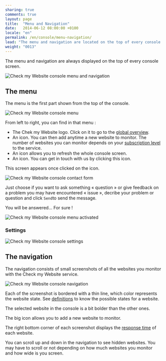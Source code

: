 ```yaml
---
sharing: true
comments: true
layout: page
title:  "Menu and Navigation"
date:   2014-06-12 08:00:00 +0100
locale: "en"
permalink: /en/console/menu-navigation/
lead: "The menu and navigation are located on the top of every console screen."
weight: "0013"
---
```


The menu and navigation are always displayed on the top of every console screen.

![Check my Website console menu and navigation](/assets/img/fullsize/en/console/menu/menu-navigation.png)

## The menu

The menu is the first part shown from the top of the console.

![Check my Website console menu](/assets/img/fullsize/en/console/menu/menu.png)

From left to right, you can find in that menu :

- The Chek my Website logo. Click on it to go to the [global overview](/en/console/golbal-overview/).
- An <i class="fa fa-plus-square pointer"></i> icon. You can then add anytime a new website to monitor. The number of websites you can monitor depends on your [subscription level](http://www.checkmy.ws/pricing/) to the service.
- An <i class="fa fa-refresh"></i> icon allows you to refresh the whole console screen.
- An <i class="fa fa-comments"></i> icon. You can get in touch with us by clicking this icon.

This screen appears once clicked on the <i class="fa fa-comments"></i> icon.

![Check my Website console contact form](/assets/img/fullsize/en/console/menu/contact-form.png)

Just choose if you want to ask something « question » or give feedback on a problem you may have encountered « issue », decribe your problem or question and click `Send`to send the message.

You will be answered… For sure !


![Check my Website console menu activated](/assets/img/fullsize/en/console/menu/menu-activated.png)

### Settings

![Check my Website console settings](/assets/img/fullsize/en/console/menu/settings.png)

## The navigation

The navigation consists of small screenshots of all the websites you monitor with the Check my Website service.

![Check my Website console navigation](/assets/img/fullsize/en/console/menu/navigation.png)

Each of the screenshot is bordered with a thin line, which color represents the website state. See [definitions](/en/) to know the possible states for a website.

The selected website in the console is a bit bolder than the other ones.

The big <i class="fa fa-plus"></i> icon allows you to add a new website to monitor.

The right bottom corner of each screenshot displays the [response time](/en/#response-time) of each website.

You can scroll up and down in the navigation to see hidden websites. You may have to scroll or not depending on how much websites you monitor and how wide is you screen.